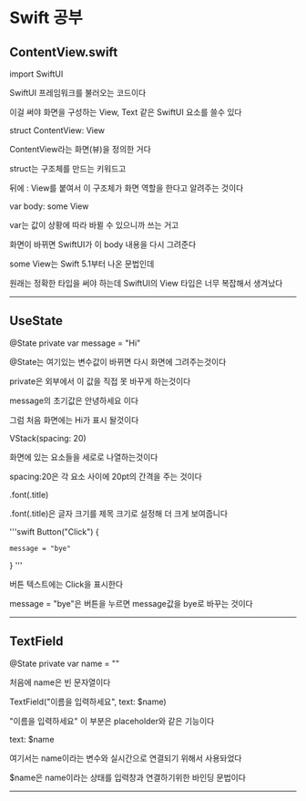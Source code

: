 # Swift 공부

## ContentView.swift

import SwiftUI<br>

SwiftUI 프레임워크를 불러오는 코드이다  

이걸 써야 화면을 구성하는 View, Text 같은 SwiftUI 요소를 쓸수 있다  

struct ContentView: View  

ContentView라는 화면(뷰)을 정의한 거다  

struct는 구조체를 만드는 키워드고  

뒤에 : View를 붙여서 이 구조체가 화면 역할을 한다고 알려주는 것이다 
 

var body: some View  

var는 값이 상황에 따라 바뀔 수 있으니까 쓰는 거고  

화면이 바뀌면 SwiftUI가 이 body 내용을 다시 그려준다  


some View는 Swift 5.1부터 나온 문법인데  

원래는 정확한 타입을 써야 하는데 SwiftUI의 View 타입은 너무 복잡해서 생겨났다  

---

## UseState

@State private var message = "Hi"  

@State는 여기있는 변수값이 바뀌면 다시 화면에 그려주는것이다  

private은 외부에서 이 값을 직접 못 바꾸게 하는것이다  

message의 초기값은 안녕하세요 이다  

그럼 처음 화면에는 Hi가 표시 돨것이다  


VStack(spacing: 20)  

화면에 있는 요소들을 세로로 나열하는것이다  

spacing:20은 각 요소 사이에 20pt의 간격을 주는 것이다  


.font(.title)  

.font(.title)은 글자 크기를 제목 크기로 설정해 더 크게 보여줍니다  

'''swift
Button("Click") {

    message = "bye"
    
}
'''

버튼 텍스트에는 Click을 표시한다  

message = "bye"은 버튼을 누르면 message값을 bye로 바꾸는 것이다  


---

## TextField  

@State private var name = ""  

처음에 name은 빈 문자열이다  


TextField("이름을 입력하세요", text: $name)  

"이름을 입력하세요" 이 부분은 placeholder와 같은 기능이다  

text: $name  

여기서는 name이라는 변수와 실시간으로 연결되기 위해서 사용돠었다  

$name은 name이라는 상태를 입력창과 연결하기위한 바인딩 문법이다  


---
<!--git add .-->
<!--git commit -m "commit"-->
<!--git push origin main-->
